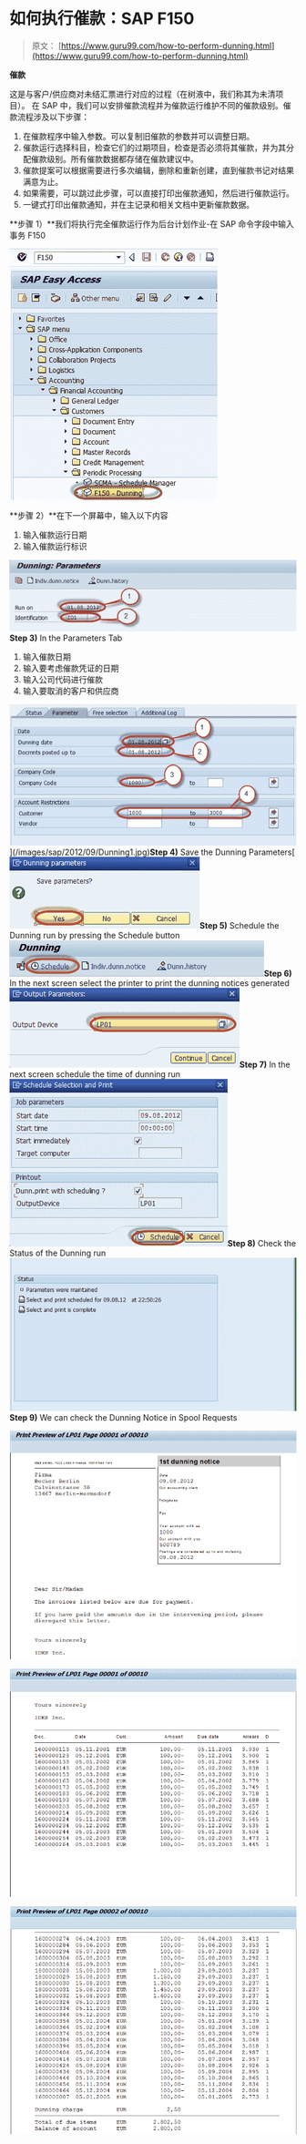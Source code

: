 # 如何执行催款：SAP F150

> 原文： [https://www.guru99.com/how-to-perform-dunning.html](https://www.guru99.com/how-to-perform-dunning.html)

**催款**

这是与客户/供应商对未结汇票进行对应的过程（在树液中，我们称其为未清项目）。 在 SAP 中，我们可以安排催款流程并为催款运行维护不同的催款级别。催款流程涉及以下步骤：

1.  在催款程序中输入参数。可以复制旧催款的参数并可以调整日期。
2.  催款运行选择科目，检查它们的过期项目，检查是否必须将其催款，并为其分配催款级别。所有催款数据都存储在催款建议中。
3.  催款提案可以根据需要进行多次编辑，删除和重新创建，直到催款书记对结果满意为止。
4.  如果需要，可以跳过此步骤，可以直接打印出催款通知，然后进行催款运行。
5.  一键式打印出催款通知，并在主记录和相关文档中更新催款数据。

**步骤 1）**我们将执行完全催款运行作为后台计划作业-在 SAP 命令字段中输入事务 F150

![How to perform Dunning: SAP F150](img/41532bd4b01988f3ceaf8b2702c9766c.png)

**步骤 2）**在下一个屏幕中，输入以下内容

1.  输入催款运行日期
2.  输入催款运行标识

![](img/8839135741fe719699779e14587962fa.png "Dunning")**Step 3)** In the Parameters Tab

1.  输入催款日期
2.  输入要考虑催款凭证的日期
3.  输入公司代码进行催款
4.  输入要取消的客户和供应商

![](img/754b4322ed5393bb355fb7019dba70ff.png "Dunning")](/images/sap/2012/09/Dunning1.jpg)**Step 4)** Save the Dunning Parameters[![How to perform Dunning: SAP F150](img/da8d42c0622606420e9572e6c4b11833.png)**Step 5)** Schedule the Dunning run by pressing the Schedule button![How to perform Dunning: SAP F150](img/52bb52545ed147b5023110babaf585ce.png)**Step 6)** In the next screen select the printer to print the dunning notices generated![How to perform Dunning: SAP F150](img/7d86c85b52fff0d5e65c9cbb8dbd3ff0.png)**Step 7)** In the next screen schedule the time of dunning run![How to perform Dunning: SAP F150](img/62642f8bc49dd4e99c381bc79397e567.png)**Step 8)** Check the Status of the Dunning run![How to perform Dunning: SAP F150](img/9e4df254a5d2b02f476a43b0ed734daa.png)**Step 9)** We can check the Dunning Notice in Spool Requests

![How to perform Dunning: SAP F150](img/25ff33988b76e7ec437168774c8201a0.png)

![How to perform Dunning: SAP F150](img/db2d59dc0a24717b854b65c5f5ad19a1.png)

![How to perform Dunning: SAP F150](img/1fff37b88872c6be6701722da454e424.png)